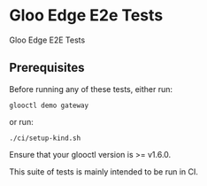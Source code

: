 # Gloo Edge E2e Tests
Gloo Edge E2E Tests

## Prerequisites
Before running any of these tests, either run:
```
glooctl demo gateway
```

or run:
```
./ci/setup-kind.sh
```

Ensure that your glooctl version is >= v1.6.0.

This suite of tests is mainly intended to be run in CI.